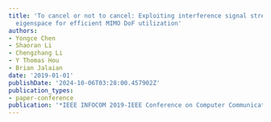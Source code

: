 ```yaml
---
title: 'To cancel or not to cancel: Exploiting interference signal strength in the
  eigenspace for efficient MIMO DoF utilization'
authors:
- Yongce Chen
- Shaoran Li
- Chengzhang Li
- Y Thomas Hou
- Brian Jalaian
date: '2019-01-01'
publishDate: '2024-10-06T03:28:00.457902Z'
publication_types:
- paper-conference
publication: '*IEEE INFOCOM 2019-IEEE Conference on Computer Communications*'
---
```

